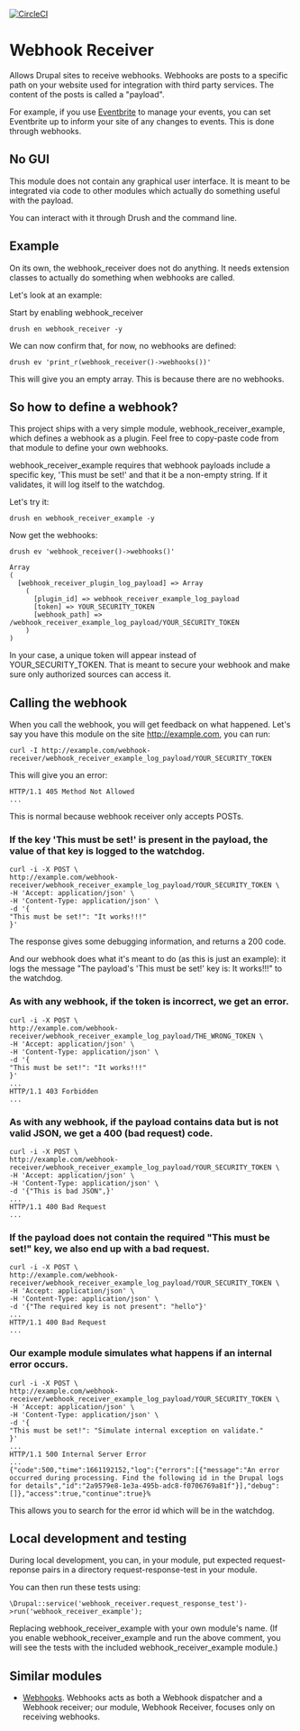 [![CircleCI](https://circleci.com/gh/dcycle/webhook_receiver/tree/1.x.svg?style=svg)](https://circleci.com/gh/dcycle/webhook_receiver/tree/1.x)

Webhook Receiver
=====

Allows Drupal sites to receive webhooks. Webhooks are posts to a specific path on your website used for integration with third party services. The content of the posts is called a "payload".

For example, if you use [Eventbrite](https://www.eventbrite.com) to manage your events, you can set Eventbrite up to inform your site of any changes to events. This is done through webhooks.

No GUI
-----

This module does not contain any graphical user interface. It is meant to be integrated via code to other modules which actually do something useful with the payload.

You can interact with it through Drush and the command line.

Example
-----

On its own, the webhook_receiver does not do anything. It needs extension classes to actually do something when webhooks are called.

Let's look at an example:

Start by enabling webhook_receiver

    drush en webhook_receiver -y

We can now confirm that, for now, no webhooks are defined:

    drush ev 'print_r(webhook_receiver()->webhooks())'

This will give you an empty array. This is because there are no webhooks.

So how to define a webhook?
-----

This project ships with a very simple module, webhook_receiver_example, which defines a webhook as a plugin. Feel free to copy-paste code from that module to define your own webhooks.

webhook_receiver_example requires that webhook payloads include a specific key, 'This must be set!' and that it be a non-empty string. If it validates, it will log itself to the watchdog.

Let's try it:

    drush en webhook_receiver_example -y

Now get the webhooks:

    drush ev 'webhook_receiver()->webhooks()'

    Array
    (
      [webhook_receiver_plugin_log_payload] => Array
        (
          [plugin_id] => webhook_receiver_example_log_payload
          [token] => YOUR_SECURITY_TOKEN
          [webhook_path] => /webhook_receiver_example_log_payload/YOUR_SECURITY_TOKEN
        )
    )

In your case, a unique token will appear instead of YOUR_SECURITY_TOKEN. That is meant to secure your webhook and make sure only authorized sources can access it.

Calling the webhook
-----

When you call the webhook, you will get feedback on what happened. Let's say you have this module on the site http://example.com, you can run:

    curl -I http://example.com/webhook-receiver/webhook_receiver_example_log_payload/YOUR_SECURITY_TOKEN

This will give you an error:

    HTTP/1.1 405 Method Not Allowed
    ...

This is normal because webhook receiver only accepts POSTs.

### If the key 'This must be set!' is present in the payload, the value of that key is logged to the watchdog.

    curl -i -X POST \
    http://example.com/webhook-receiver/webhook_receiver_example_log_payload/YOUR_SECURITY_TOKEN \
    -H 'Accept: application/json' \
    -H 'Content-Type: application/json' \
    -d '{
    "This must be set!": "It works!!!"
    }'

The response gives some debugging information, and returns a 200 code.

And our webhook does what it's meant to do (as this is just an example): it logs the message "The payload's 'This must be set!' key is: It works!!!" to the watchdog.

### As with any webhook, if the token is incorrect, we get an error.

    curl -i -X POST \
    http://example.com/webhook-receiver/webhook_receiver_example_log_payload/THE_WRONG_TOKEN \
    -H 'Accept: application/json' \
    -H 'Content-Type: application/json' \
    -d '{
    "This must be set!": "It works!!!"
    }'
    ...
    HTTP/1.1 403 Forbidden
    ...

### As with any webhook, if the payload contains data but is not valid JSON, we get a 400 (bad request) code.

    curl -i -X POST \
    http://example.com/webhook-receiver/webhook_receiver_example_log_payload/YOUR_SECURITY_TOKEN \
    -H 'Accept: application/json' \
    -H 'Content-Type: application/json' \
    -d '{"This is bad JSON",}'
    ...
    HTTP/1.1 400 Bad Request
    ...

### If the payload does not contain the required "This must be set!" key, we also end up with a bad request.

    curl -i -X POST \
    http://example.com/webhook-receiver/webhook_receiver_example_log_payload/YOUR_SECURITY_TOKEN \
    -H 'Accept: application/json' \
    -H 'Content-Type: application/json' \
    -d '{"The required key is not present": "hello"}'
    ...
    HTTP/1.1 400 Bad Request
    ...

### Our example module simulates what happens if an internal error occurs.

    curl -i -X POST \
    http://example.com/webhook-receiver/webhook_receiver_example_log_payload/YOUR_SECURITY_TOKEN \
    -H 'Accept: application/json' \
    -H 'Content-Type: application/json' \
    -d '{
    "This must be set!": "Simulate internal exception on validate."
    }'
    ...
    HTTP/1.1 500 Internal Server Error
    ...
    {"code":500,"time":1661192152,"log":{"errors":[{"message":"An error occurred during processing. Find the following id in the Drupal logs for details","id":"2a9579e8-1e3a-495b-adc8-f0706769a81f"}],"debug":[]},"access":true,"continue":true}%

This allows you to search for the error id which will be in the watchdog.

Local development and testing
-----

During local development, you can, in your module, put expected request-reponse pairs in a directory request-response-test in your module.

You can then run these tests using:

    \Drupal::service('webhook_receiver.request_response_test')->run('webhook_receiver_example');

Replacing webhook_receiver_example with your own module's name. (If you enable webhook_receiver_example and run the above comment, you will see the tests with the included webhook_receiver_example module.)

Similar modules
-----

* [Webhooks](https://www.drupal.org/project/webhooks). Webhooks acts as both a Webhook dispatcher and a Webhook receiver; our module, Webhook Receiver, focuses only on receiving webhooks.

